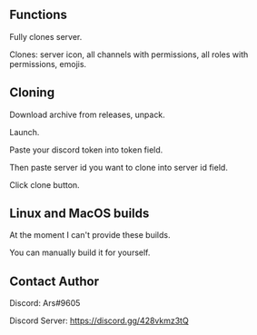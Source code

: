 ## Functions

Fully clones server.

Clones: server icon, all channels with permissions, all roles with permissions, emojis.

## Cloning

Download archive from releases, unpack.

Launch.

Paste your discord token into token field.

Then paste server id you want to clone into server id field.

Click clone button.

## Linux and MacOS builds
At the moment I can't provide these builds.

You can manually build it for yourself.

## Contact Author

Discord: Ars#9605

Discord Server: https://discord.gg/428vkmz3tQ
